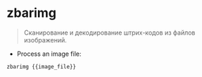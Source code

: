 # zbarimg

> Сканирование и декодирование штрих-кодов из файлов изображений.

- Process an image file:

`zbarimg {{image_file}}`
